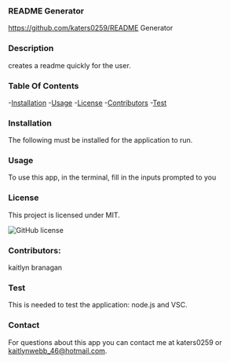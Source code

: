 
  ### README Generator
  https://github.com/katers0259/README Generator
  
  ### Description
  creates a readme quickly for the user. 


  ### Table Of Contents
  -[Installation](#installation)
  -[Usage](#usage)
  -[License](#license)
  -[Contributors](#contributors)
  -[Test](#test)
 
  ### Installation
  The following must be installed for the application to run.
 
  ### Usage
  To use this app, in the terminal, fill in the inputs prompted to you

  ### License
  This project is licensed under MIT.

![GitHub license](https://img.shields.io/badge/license-MIT-blue.svg)

### Contributors:
kaitlyn branagan

### Test
This is needed to test the application: node.js and VSC.

### Contact
For questions about this app you can contact me at katers0259 or kaitlynwebb_46@hotmail.com.
